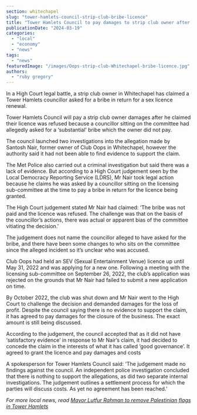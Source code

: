 ```yaml
---
section: whitechapel
slug: "tower-hamlets-council-strip-club-bribe-licence"
title: "Tower Hamlets Council to pay damages to strip club owner after bribe accusations"
publicationDate: "2024-03-19"
categories: 
  - "local"
  - "economy"
  - "news"
tags: 
  - "news"
featuredImage: "/images/Oops-strip-club-Whitechapel-bribe-licence.jpg"
authors: 
  - "ruby gregory"
---
```


In a High Court legal battle, a strip club owner in Whitechapel has claimed a Tower Hamlets councillor asked for a bribe in return for a sex licence renewal.

Tower Hamlets Council will pay a strip club owner damages after he claimed their licence was refused because a councillor sitting on the committee had allegedly asked for a ‘substantial’ bribe which the owner did not pay. 

The council launched two investigations into the allegation made by Santosh Nair, former owner of Club Oops in Whitechapel, however the authority said it had not been able to find evidence to support the claim.

The Met Police also carried out a criminal investigation but said there was a lack of evidence. But according to a High Court judgement seen by the Local Democracy Reporting Service (LDRS), Mr Nair took legal action because he claims he was asked by a councillor sitting on the licensing sub-committee at the time to pay a bribe in return for the licence being granted.

The High Court judgement stated Mr Nair had claimed: ‘The bribe was not paid and the licence was refused. The challenge was that on the basis of the councillor’s actions, there was actual or apparent bias of the committee vitiating the decision.’

The judgement does not name the councillor alleged to have asked for the bribe, and there have been some changes to who sits on the committee since the alleged incident so it’s unclear who was accused.

Club Oops had held an SEV (Sexual Entertainment Venue) licence up until May 31, 2022 and was applying for a new one. Following a meeting with the licensing sub-committee on September 26, 2022, the club’s application was rejected on the grounds that Mr Nair had failed to submit a new application on time. 

By October 2022, the club was shut down and Mr Nair went to the High Court to challenge the decision and demanded damages for the loss of profit. Despite the council saying there is no evidence to support the claim, it has agreed to pay damages for the closure of the business. The exact amount is still being discussed.

According to the judgement, the council accepted that as it did not have ‘satisfactory evidence’ in response to Mr Nair’s claim, it had decided to concede the claim in the interests of what it has called ‘good governance’. It agreed to grant the licence and pay damages and costs

A spokesperson for Tower Hamlets Council said: ‘The judgement made no findings against the council. An independent police investigation concluded that there is nothing to support the allegations, as did two separate internal investigations. The judgement outlines a settlement process for which the parties will discuss costs. As yet no agreement has been reached.’

_For more local news, read_ [_Mayor Lutfur Rahman to remove Palestinian flags in Tower Hamlets_](https://romanroadlondon.com/palestinian-flags-removed-tower-hamlets-mayor/)
